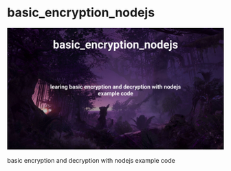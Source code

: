 # basic_encryption_nodejs

![cover](docs/cover.png)


basic encryption and decryption with nodejs example code